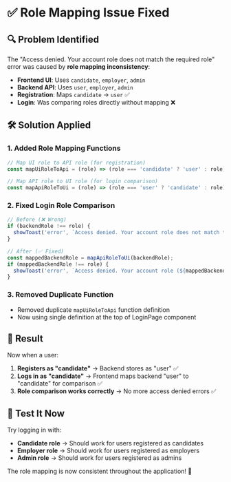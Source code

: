 # ✅ Role Mapping Issue Fixed

## 🔍 Problem Identified
The "Access denied. Your account role does not match the required role" error was caused by **role mapping inconsistency**:

- **Frontend UI**: Uses `candidate`, `employer`, `admin`
- **Backend API**: Uses `user`, `employer`, `admin`
- **Registration**: Maps `candidate` → `user` ✅
- **Login**: Was comparing roles directly without mapping ❌

## 🛠️ Solution Applied

### 1. **Added Role Mapping Functions**
```javascript
// Map UI role to API role (for registration)
const mapUiRoleToApi = (role) => (role === 'candidate' ? 'user' : role);

// Map API role to UI role (for login comparison)
const mapApiRoleToUi = (role) => (role === 'user' ? 'candidate' : role);
```

### 2. **Fixed Login Role Comparison**
```javascript
// Before (❌ Wrong)
if (backendRole !== role) {
  showToast('error', `Access denied. Your account role does not match the required role.`);
}

// After (✅ Fixed)
const mappedBackendRole = mapApiRoleToUi(backendRole);
if (mappedBackendRole !== role) {
  showToast('error', `Access denied. Your account role (${mappedBackendRole}) does not match the required role (${role}).`);
}
```

### 3. **Removed Duplicate Function**
- Removed duplicate `mapUiRoleToApi` function definition
- Now using single definition at the top of LoginPage component

## 🎯 Result

Now when a user:
1. **Registers as "candidate"** → Backend stores as "user" ✅
2. **Logs in as "candidate"** → Frontend maps backend "user" to "candidate" for comparison ✅
3. **Role comparison works correctly** → No more access denied errors ✅

## 🧪 Test It Now

Try logging in with:
- **Candidate role** → Should work for users registered as candidates
- **Employer role** → Should work for users registered as employers  
- **Admin role** → Should work for users registered as admins

The role mapping is now consistent throughout the application! 🚀

